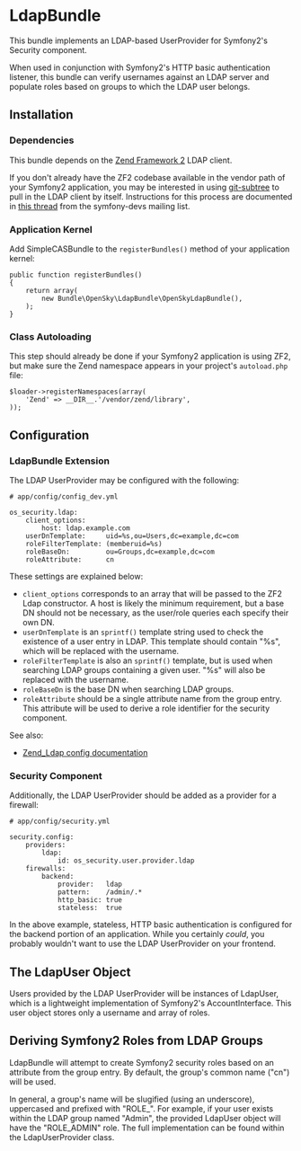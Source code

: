 # LdapBundle

This bundle implements an LDAP-based UserProvider for Symfony2's Security component.

When used in conjunction with Symfony2's HTTP basic authentication listener, this
bundle can verify usernames against an LDAP server and populate roles based on
groups to which the LDAP user belongs.

## Installation

### Dependencies

This bundle depends on the [Zend Framework 2](https://github.com/zendframework/zf2)
LDAP client.

If you don't already have the ZF2 codebase available in the vendor path of your
Symfony2 application, you may be interested in using [git-subtree](https://github.com/apenwarr/git-subtree)
to pull in the LDAP client by itself.  Instructions for this process are documented
in [this thread](https://groups.google.com/d/msg/symfony-devs/N-uIGhEWgs8/CrFmiLFYQbEJ)
from the symfony-devs mailing list.

### Application Kernel

Add SimpleCASBundle to the `registerBundles()` method of your application kernel:

    public function registerBundles()
    {
        return array(
            new Bundle\OpenSky\LdapBundle\OpenSkyLdapBundle(),
        );
    }

### Class Autoloading

This step should already be done if your Symfony2 application is using ZF2, but
make sure the Zend namespace appears in your project's `autoload.php` file:

    $loader->registerNamespaces(array(
        'Zend' => __DIR__.'/vendor/zend/library',
    ));

## Configuration

### LdapBundle Extension

The LDAP UserProvider may be configured with the following:

    # app/config/config_dev.yml

    os_security.ldap:
        client_options:
            host: ldap.example.com
        userDnTemplate:     uid=%s,ou=Users,dc=example,dc=com
        roleFilterTemplate: (memberuid=%s)
        roleBaseDn:         ou=Groups,dc=example,dc=com
        roleAttribute:      cn

These settings are explained below:

 * `client_options` corresponds to an array that will be passed to the ZF2 Ldap
    constructor.  A host is likely the minimum requirement, but a base DN should
    not be necessary, as the user/role queries each specify their own DN.
 * `userDnTemplate` is an `sprintf()` template string used to check the existence
   of a user entry in LDAP.  This template should contain "%s", which will be
   replaced with the username.
 * `roleFilterTemplate` is also an `sprintf()` template, but is used when searching
   LDAP groups containing a given user.  "%s" will also be replaced with the username.
 * `roleBaseDn` is the base DN when searching LDAP groups.
 * `roleAttribute` should be a single attribute name from the group entry.  This
   attribute will be used to derive a role identifier for the security component.

See also:

 * [Zend_Ldap config documentation](http://framework.zend.com/manual/en/zend.ldap.api.html)

### Security Component

Additionally, the LDAP UserProvider should be added as a provider for a firewall:

    # app/config/security.yml

    security.config:
        providers:
            ldap:
                id: os_security.user.provider.ldap
        firewalls:
            backend:
                provider:   ldap
                pattern:    /admin/.*
                http_basic: true
                stateless:  true

In the above example, stateless, HTTP basic authentication is configured for the
backend portion of an application.  While you certainly *could*, you probably
wouldn't want to use the LDAP UserProvider on your frontend.

## The LdapUser Object ##

Users provided by the LDAP UserProvider will be instances of LdapUser, which is
a lightweight implementation of Symfony2's AccountInterface.  This user object
stores only a username and array of roles.

## Deriving Symfony2 Roles from LDAP Groups

LdapBundle will attempt to create Symfony2 security roles based on an attribute
from the group entry.  By default, the group's common name ("cn") will be used.

In general, a group's name will be slugified (using an underscore), uppercased
and prefixed with "ROLE_".  For example, if your user exists within the LDAP
group named "Admin", the provided LdapUser object will have the "ROLE_ADMIN" role.
The full implementation can be found within the LdapUserProvider class.
